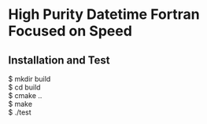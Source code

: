 # High Purity Datetime Fortran Focused on Speed

## Installation and Test

$ mkdir build  
$ cd build  
$ cmake ..  
$ make  
$ ./test  
